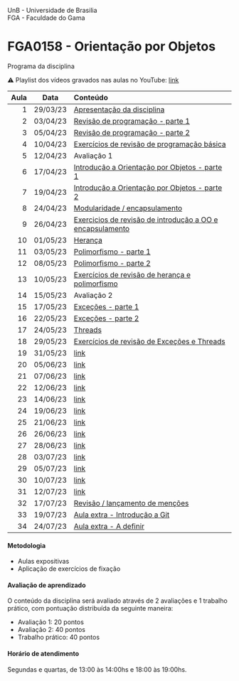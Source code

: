 UnB - Universidade de Brasilia  
FGA - Faculdade do Gama  
# FGA0158 - Orientação por Objetos


Programa da disciplina

:warning: Playlist dos vídeos gravados nas aulas no YouTube: [link](https://youtube.com/playlist?list=PLrzhWxX1YYM9znXBp_YhiyiXIdXadLeka)

**Aula**  | **Data** | **Conteúdo**
---------:|:--------:|:----------
1         | 29/03/23 | [Apresentação da disciplina](aula1/)
2         | 03/04/23 | [Revisão de programação - parte 1](aula2/)
3         | 05/04/23 | [Revisão de programação - parte 2](aula3/)
4         | 10/04/23 | [Exercícios de revisão de programação básica](aula4/)
5         | 12/04/23 | Avaliação 1 
6         | 17/04/23 | [Introdução a Orientação por Objetos - parte 1](aula6/) 
7         | 19/04/23 | [Introdução a Orientação por Objetos - parte 2](aula7/)
8         | 24/04/23 | [Modularidade / encapsulamento](aula8/)
9         | 26/04/23 | [Exercicios de revisão de introdução a OO e encapsulamento](aula9/)
10        | 01/05/23 | [Herança](aula10/)
11        | 03/05/23 | [Polimorfismo - parte 1](aula11/)
12        | 08/05/23 | [Polimorfismo - parte 2](aula12/)
13        | 10/05/23 | [Exercícios de revisão de herança e polimorfismo](aula13/)
14        | 15/05/23 | Avaliação 2 
15        | 17/05/23 | [Exceções - parte 1](aula15/)                  
16        | 22/05/23 | [Exceções - parte 2](aula16/)
17        | 24/05/23 | [Threads](aula17/)
18        | 29/05/23 | [Exercícios de revisão de Exceções e Threads](aula18/)
19        | 31/05/23 | [link](aula19/)
20        | 05/06/23 | [link](aula20/)
21        | 07/06/23 | [link](aula21/)
22        | 12/06/23 | [link](aula22/)
23        | 14/06/23 | [link](aula23/)
24        | 19/06/23 | [link](aula24/)
25        | 21/06/23 | [link](aula25/)
26        | 26/06/23 | [link](aula26/)
27        | 28/06/23 | [link](aula27/)
28        | 03/07/23 | [link](aula28/)
29        | 05/07/23 | [link](aula29/)
30        | 10/07/23 | [link](aula30/)
31        | 12/07/23 | [link](aula31/)
32        | 17/07/23 | [Revisão / lançamento de menções](aula32/)
33        | 19/07/23 | [Aula extra - Introdução a Git ](aula33/)
34        | 24/07/23 | [Aula extra - A definir](aula34/)


#### Metodologia

* Aulas expositivas
* Aplicação de exercícios de fixação

#### Avaliação de aprendizado 

O conteúdo da disciplina será avaliado através de 2 avaliações e 1 trabalho
prático, com pontuação distribuída da seguinte maneira: 

* Avaliação 1: 20 pontos
* Avaliação 2: 40 pontos
* Trabalho prático: 40 pontos

#### Horário de atendimento
Segundas e quartas, de 13:00 às 14:00hs e 18:00 às 19:00hs.
